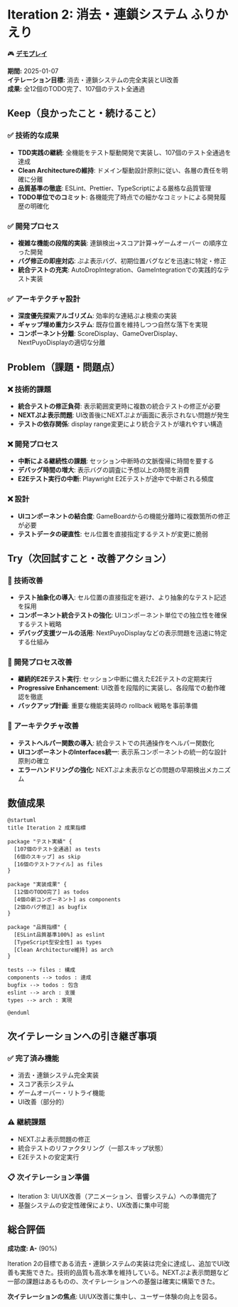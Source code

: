 # Iteration 2: 消去・連鎖システム ふりかえり

🎮 **[デモプレイ](https://case-study-game-dev-5ltf-45cexozkh-k2works-projects.vercel.app/)**

**期間:** 2025-01-07  
**イテレーション目標:** 消去・連鎖システムの完全実装とUI改善  
**成果:** 全12個のTODO完了、107個のテスト全通過

## Keep（良かったこと・続けること）

### ✅ 技術的な成果

- **TDD実践の継続**: 全機能をテスト駆動開発で実装し、107個のテスト全通過を達成
- **Clean Architectureの維持**: ドメイン駆動設計原則に従い、各層の責任を明確に分離
- **品質基準の徹底**: ESLint、Prettier、TypeScriptによる厳格な品質管理
- **TODO単位でのコミット**: 各機能完了時点での細かなコミットによる開発履歴の明確化

### ✅ 開発プロセス

- **複雑な機能の段階的実装**: 連鎖検出→スコア計算→ゲームオーバー の順序立った開発
- **バグ修正の即座対応**: ぷよ表示バグ、初期位置バグなどを迅速に特定・修正
- **統合テストの充実**: AutoDropIntegration、GameIntegrationでの実践的なテスト実装

### ✅ アーキテクチャ設計

- **深度優先探索アルゴリズム**: 効率的な連結ぷよ検索の実装
- **ギャップ埋め重力システム**: 既存位置を維持しつつ自然な落下を実現
- **コンポーネント分離**: ScoreDisplay、GameOverDisplay、NextPuyoDisplayの適切な分離

## Problem（課題・問題点）

### ❌ 技術的課題

- **統合テストの修正負荷**: 表示範囲変更時に複数の統合テストの修正が必要
- **NEXTぷよ表示問題**: UI改善後にNEXTぷよが画面に表示されない問題が発生
- **テストの依存関係**: display range変更により統合テストが壊れやすい構造

### ❌ 開発プロセス

- **中断による継続性の課題**: セッション中断時の文脈復帰に時間を要する
- **デバッグ時間の増大**: 表示バグの調査に予想以上の時間を消費
- **E2Eテスト実行の中断**: Playwright E2Eテストが途中で中断される頻度

### ❌ 設計

- **UIコンポーネントの結合度**: GameBoardからの機能分離時に複数箇所の修正が必要
- **テストデータの硬直性**: セル位置を直接指定するテストが変更に脆弱

## Try（次回試すこと・改善アクション）

### 🔄 技術改善

- **テスト抽象化の導入**: セル位置の直接指定を避け、より抽象的なテスト記述を採用
- **コンポーネント統合テストの強化**: UIコンポーネント単位での独立性を確保するテスト戦略
- **デバッグ支援ツールの活用**: NextPuyoDisplayなどの表示問題を迅速に特定する仕組み

### 🔄 開発プロセス改善

- **継続的E2Eテスト実行**: セッション中断に備えたE2Eテストの定期実行
- **Progressive Enhancement**: UI改善を段階的に実装し、各段階での動作確認を徹底
- **バックアップ計画**: 重要な機能実装時の rollback 戦略を事前準備

### 🔄 アーキテクチャ改善

- **テストヘルパー関数の導入**: 統合テストでの共通操作をヘルパー関数化
- **UIコンポーネントのInterfaces統一**: 表示系コンポーネントの統一的な設計原則の確立
- **エラーハンドリングの強化**: NEXTぷよ未表示などの問題の早期検出メカニズム

## 数値成果

```plantuml
@startuml
title Iteration 2 成果指標

package "テスト実績" {
  [107個のテスト全通過] as tests
  [6個のスキップ] as skip
  [16個のテストファイル] as files
}

package "実装成果" {
  [12個のTODO完了] as todos  
  [4個の新コンポーネント] as components
  [2個のバグ修正] as bugfix
}

package "品質指標" {
  [ESLint品質基準100%] as eslint
  [TypeScript型安全性] as types
  [Clean Architecture維持] as arch
}

tests --> files : 構成
components --> todos : 達成
bugfix --> todos : 包含
eslint --> arch : 支援
types --> arch : 実現

@enduml
```

## 次イテレーションへの引き継ぎ事項

### ✅ 完了済み機能
- 消去・連鎖システム完全実装
- スコア表示システム
- ゲームオーバー・リトライ機能
- UI改善（部分的）

### ⚠️ 継続課題
- NEXTぷよ表示問題の修正
- 統合テストのリファクタリング（一部スキップ状態）
- E2Eテストの安定実行

### 📋 次イテレーション準備
- Iteration 3: UI/UX改善（アニメーション、音響システム）への準備完了
- 基盤システムの安定性確保により、UX改善に集中可能

## 総合評価

**成功度: A-** (90%)

Iteration 2の目標である消去・連鎖システムの実装は完全に達成し、追加でUI改善も実施できた。技術的品質も高水準を維持している。NEXTぷよ表示問題など一部の課題はあるものの、次イテレーションへの基盤は確実に構築できた。

**次イテレーションの焦点**: UI/UX改善に集中し、ユーザー体験の向上を図る。